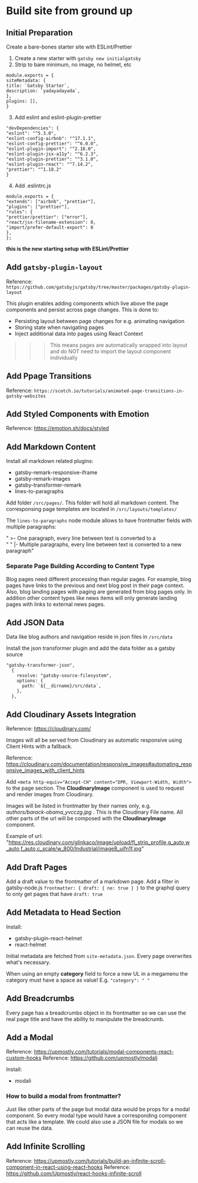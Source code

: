 # Build site from ground up

## Initial Preparation

Create a bare-bones starter site with ESLint/Prettier

1. Create a new starter with `gatsby new initialgatsby`
2. Strip to bare minimum, no image, no helmet, etc

```
module.exports = {
siteMetadata: {
title: `Gatsby Starter`,
description: `yadayadayada`,
},
plugins: [],
}
```

3. Add eslint and eslint-plugin-prettier

```
"devDependencies": {
"eslint": "^5.3.0",
"eslint-config-airbnb": "^17.1.1",
"eslint-config-prettier": "^6.0.0",
"eslint-plugin-import": "^2.18.0",
"eslint-plugin-jsx-a11y": "^6.2.3",
"eslint-plugin-prettier": "^3.1.0",
"eslint-plugin-react": "^7.14.2",
"prettier": "^1.18.2"
}
```

4. Add .eslintrc.js

```
module.exports = {
"extends": ["airbnb", "prettier"],
"plugins": ["prettier"],
"rules": {
"prettier/prettier": ["error"],
"react/jsx-filename-extension": 0,
"import/prefer-default-export": 0
},
};
```

**this is the new starting setup with ESLint/Prettier**

## Add `gatsby-plugin-layout`

Reference: `https://github.com/gatsbyjs/gatsby/tree/master/packages/gatsby-plugin-layout`

This plugin enables adding components which live above the page components and persist across page changes.
This is done to:

- Persisting layout between page changes for e.g. animating navigation
- Storing state when navigating pages
- Inject additional data into pages using React Context

> > > This means pages are automatically wrapped into layout and do NOT need to import the layout component individually

## Add Ppage Transitions

Reference: `https://scotch.io/tutorials/animated-page-transitions-in-gatsby-websites`

## Add Styled Components with Emotion

Reference: https://emotion.sh/docs/styled

## Add Markdown Content

Install all markdown related plugins:

- gatsby-remark-responsive-iframe
- gatsby-remark-images
- gatsby-transformer-remark
- lines-to-paragraphs

Add folder `/src/pages/`. This folder will hold all markdown content. The corresponsing page templates are located in `/src/layouts/templates/`

The `lines-to-paragraphs` node module allows to have frontmatter fields with multiple paragraphs:

" >- One paragraph, every line between text is converted to a <br>"
" |- Multiple paragraphs, every line between text is converted to a new paragraph"

### Separate Page Building According to Content Type

Blog pages need different processing than regular pages. For example, blog pages have links to the previous and next blog post in their page context. Also, blog landing pages with paging are generated from blog pages only. In addition other content types like news items will only generate landing pages with links to external news pages.

## Add JSON Data

Data like blog authors and navigation reside in json files in `/src/data`

Install the json transformer plugin and add the data folder as a gatsby source

```
"gatsby-transformer-json",
  {
    resolve: "gatsby-source-filesystem",
    options: {
      path: `${__dirname}/src/data`,
    },
  },
```

## Add Cloudinary Assets Integration

Reference: https://cloudinary.com/

Images will all be served from Cloudinary as automatic responsive using Client Hints with a fallback.

Reference: https://cloudinary.com/documentation/responsive_images#automating_responsive_images_with_client_hints

Add `<meta http-equiv="Accept-CH" content="DPR, Viewport-Width, Width">` to the page <head> section.
The **CloudinaryImage** component is used to request and render images from Cloudinary.

Images will be listed in frontmatter by their names only, e.g. _authors/barack-obama_yvcczg.jpg_ . This is the Cloudinary File name. All other parts of the url will be composed with the **CloudinaryImage** component.

Example of url: "https://res.cloudinary.com/glinkaco/image/upload/fl_strip_profile,q_auto,w_auto,f_auto,c_scale/w_800/Industrial/image8_uifn1f.jpg"

## Add Draft Pages

Add a draft value to the frontmatter of a markdown page. Add a filter in gatsby-node.js
`frontmatter: { draft: { ne: true } }` to the graphql query to only get pages that have `draft: true`

## Add Metadata to Head Section

Install:

- gatsby-plugin-react-helmet
- react-helmet

Initial metadata are fetched from `site-metadata.json`. Every page overwrites what's necessary.

When using an empty **category** field to force a new UL in a megamenu the category must have a space as value! E.g. `"category": " "`

## Add Breadcrumbs

Every page has a breadcrumbs object in its frontmatter so we can use the real page title and have the ability to manipulate the breadcrumb.

## Add a Modal

Reference: https://upmostly.com/tutorials/modal-components-react-custom-hooks
Reference: https://github.com/upmostly/modali

Install:

- modali

### How to build a modal from frontmatter?

Just like other parts of the page but modal data would be props for a modal component. So every modal type would have a corresponding component that acts like a template.
We could also use a JSON file for modals so we can reuse the data.

## Add Infinite Scrolling

Reference: https://upmostly.com/tutorials/build-an-infinite-scroll-component-in-react-using-react-hooks
Reference: https://github.com/Upmostly/react-hooks-infinite-scroll
